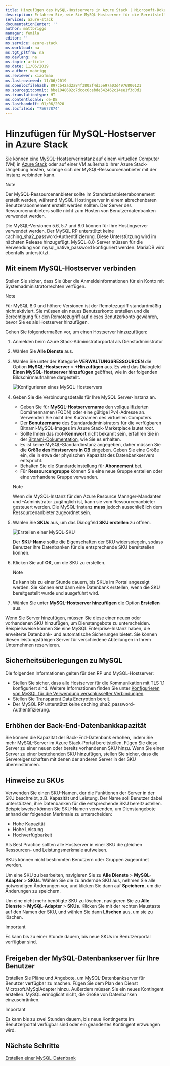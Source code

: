 ```yaml
---
title: Hinzufügen des MySQL-Hostservers in Azure Stack | Microsoft-Dokumentation
description: Erfahren Sie, wie Sie MySQL-Hostserver für die Bereitstellung über den MySQL-Adapterressourcenanbieter hinzufügen.
services: azure-stack
documentationCenter: ''
author: mattbriggs
manager: femila
editor: ''
ms.service: azure-stack
ms.workload: na
ms.tgt_pltfrm: na
ms.devlang: na
ms.topic: article
ms.date: 11/06/2019
ms.author: mabrigg
ms.reviewer: xiaofmao
ms.lastreviewed: 11/06/2019
ms.openlocfilehash: 897cb42ad2a84f3802f4d35e97a03d4976800121
ms.sourcegitcommit: bbe1048682c7dccc6cebde542462c14ee1f3d0d1
ms.translationtype: HT
ms.contentlocale: de-DE
ms.lasthandoff: 01/06/2020
ms.locfileid: "75677874"
---
```

# <a name="add-mysql-hosting-servers-in-azure-stack"></a>Hinzufügen für MySQL-Hostserver in Azure Stack

Sie können eine MySQL-Hostserverinstanz auf einem virtuellen Computer (VM) in [Azure Stack](azure-stack-overview.md) oder auf einer VM außerhalb Ihrer Azure Stack-Umgebung hosten, solange sich der MySQL-Ressourcenanbieter mit der Instanz verbinden kann.

> [!NOTE]
> Der MySQL-Ressourcenanbieter sollte im Standardanbieterabonnement erstellt werden, während MySQL-Hostingserver in einem abrechenbaren Benutzerabonnement erstellt werden sollten. Der Server des Ressourcenanbieters sollte nicht zum Hosten von Benutzerdatenbanken verwendet werden.

Die MySQL-Versionen 5.6, 5.7 und 8.0 können für Ihre Hostingserver verwendet werden. Der MySQL RP unterstützt keine caching_sha2_password-Authentifizierung. Diese Unterstützung wird im nächsten Release hinzugefügt. MySQL-8.0-Server müssen für die Verwendung von mysql_native_password konfiguriert werden. MariaDB wird ebenfalls unterstützt.

## <a name="connect-to-a-mysql-hosting-server"></a>Mit einem MySQL-Hostserver verbinden

Stellen Sie sicher, dass Sie über die Anmeldeinformationen für ein Konto mit Systemadministratorrechten verfügen.

> [!NOTE]
> Für MySQL 8.0 und höhere Versionen ist der Remotezugriff standardmäßig nicht aktiviert. Sie müssen ein neues Benutzerkonto erstellen und die Berechtigung für den Remotezugriff auf dieses Benutzerkonto gewähren, bevor Sie es als Hostserver hinzufügen.

Gehen Sie folgendermaßen vor, um einen Hostserver hinzuzufügen:

1. Anmelden beim Azure Stack-Administratorportal als Dienstadministrator
2. Wählen Sie **Alle Dienste** aus.
3. Wählen Sie unter der Kategorie **VERWALTUNGSRESSOURCEN** die Option **MySQL-Hostserver** >  **+Hinzufügen** aus. Es wird das Dialogfeld **Einen MySQL-Hostserver hinzufügen** geöffnet, wie in der folgenden Bildschirmaufnahme dargestellt.

   ![Konfigurieren eines MySQL-Hostservers](./media/azure-stack-mysql-rp-deploy/mysql-add-hosting-server-2.png)

4. Geben Sie die Verbindungsdetails für Ihre MySQL Server-Instanz an.

   * Geben Sie für **MySQL-Hostservername** den vollqualifizierten Domänennamen (FQDN) oder eine gültige IPv4-Adresse an. Verwenden Sie nicht den Kurznamen des virtuellen Computers.
   * Der **Benutzername** des Standardadministrators für die verfügbaren Bitnami-MySQL-Images im Azure Stack-Marketplace lautet *root*.
   * Sollte Ihnen das root-**Kennwort** nicht bekannt sein, erfahren Sie in der [Bitnami-Dokumentation](https://docs.bitnami.com/azure/faq/#how-to-find-application-credentials), wie Sie es erhalten.
   * Es ist keine MySQL-Standardinstanz angegeben, daher müssen Sie die **Größe des Hostservers in GB** eingeben. Geben Sie eine Größe ein, die in etwa der physischen Kapazität des Datenbankservers entspricht.
   * Behalten Sie die Standardeinstellung für **Abonnement** bei.
   * Für **Ressourcengruppe** können Sie eine neue Gruppe erstellen oder eine vorhandene Gruppe verwenden.

   > [!NOTE]
   > Wenn die MySQL-Instanz für den Azure Resource Manager-Mandanten und -Administrator zugänglich ist, kann sie vom Ressourcenanbieter gesteuert werden. Die MySQL-Instanz **muss** jedoch ausschließlich dem Ressourcenanbieter zugeordnet sein.

5. Wählen Sie **SKUs** aus, um das Dialogfeld **SKU erstellen** zu öffnen.

   ![Erstellen einer MySQL-SKU](./media/azure-stack-mysql-rp-deploy/mysql-new-sku.png)

   Der **SKU-Name** sollte die Eigenschaften der SKU widerspiegeln, sodass Benutzer ihre Datenbanken für die entsprechende SKU bereitstellen können.

6. Klicken Sie auf **OK**, um die SKU zu erstellen.
   > [!NOTE]
   > Es kann bis zu einer Stunde dauern, bis SKUs im Portal angezeigt werden. Sie können erst dann eine Datenbank erstellen, wenn die SKU bereitgestellt wurde und ausgeführt wird.

7. Wählen Sie unter **MySQL-Hostserver hinzufügen** die Option **Erstellen** aus.

Wenn Sie Server hinzufügen, müssen Sie diese einer neuen oder vorhandenen SKU hinzufügen, um Dienstangebote zu unterscheiden. Beispielsweise können Sie eine MySQL Enterprise-Instanz haben, die erweiterte Datenbank- und automatische Sicherungen bietet. Sie können diesen leistungsfähigen Server für verschiedene Abteilungen in Ihrem Unternehmen reservieren.

## <a name="security-considerations-for-mysql"></a>Sicherheitsüberlegungen zu MySQL

Die folgenden Informationen gelten für den RP und MySQL-Hostserver:

* Stellen Sie sicher, dass alle Hostserver für die Kommunikation mit TLS 1.1 konfiguriert sind. Weitere Informationen finden Sie unter [Konfigurieren von MySQL für die Verwendung verschlüsselter Verbindungen](https://dev.mysql.com/doc/refman/5.7/en/using-encrypted-connections.html).
* Stellen Sie [Transparent Data Encryption](https://dev.mysql.com/doc/mysql-secure-deployment-guide/5.7/en/secure-deployment-data-encryption.html) bereit.
* Der MySQL RP unterstützt keine caching_sha2_password-Authentifizierung.

## <a name="increase-backend-database-capacity"></a>Erhöhen der Back-End-Datenbankkapazität

Sie können die Kapazität der Back-End-Datenbank erhöhen, indem Sie mehr MySQL-Server im Azure Stack-Portal bereitstellen. Fügen Sie diese Server zu einer neuen oder bereits vorhandenen SKU hinzu. Wenn Sie einen Server zu einer bestehenden SKU hinzufügen, stellen Sie sicher, dass die Servereigenschaften mit denen der anderen Server in der SKU übereinstimmen.

## <a name="sku-notes"></a>Hinweise zu SKUs
Verwenden Sie einen SKU-Namen, der die Funktionen der Server in der SKU beschreibt, z.B. Kapazität und Leistung. Der Name soll Benutzer dabei unterstützen, ihre Datenbanken für die entsprechende SKU bereitzustellen. Beispielsweise können Sie SKU-Namen verwenden, um Dienstangebote anhand der folgenden Merkmale zu unterscheiden:
  
* Hohe Kapazität
* Hohe Leistung
* Hochverfügbarkeit

Als Best Practice sollten alle Hostserver in einer SKU die gleichen Ressourcen- und Leistungsmerkmale aufweisen.

SKUs können nicht bestimmten Benutzern oder Gruppen zugeordnet werden.

Um eine SKU zu bearbeiten, navigieren Sie zu **Alle Dienste** > **MySQL-Adapter** > **SKUs**. Wählen Sie die zu ändernde SKU aus, nehmen Sie alle notwendigen Änderungen vor, und klicken Sie dann auf **Speichern**, um die Änderungen zu speichern. 

Um eine nicht mehr benötigte SKU zu löschen, navigieren Sie zu **Alle Dienste** > **MySQL-Adapter** > **SKUs**. Klicken Sie mit der rechten Maustaste auf den Namen der SKU, und wählen Sie dann **Löschen** aus, um sie zu löschen.

> [!IMPORTANT]
> Es kann bis zu einer Stunde dauern, bis neue SKUs im Benutzerportal verfügbar sind.

## <a name="make-mysql-database-servers-available-to-your-users"></a>Freigeben der MySQL-Datenbankserver für Ihre Benutzer

Erstellen Sie Pläne und Angebote, um MySQL-Datenbankserver für Benutzer verfügbar zu machen. Fügen Sie dem Plan den Dienst Microsoft.MySqlAdapter hinzu. Außerdem müssen Sie ein neues Kontingent erstellen. MySQL ermöglicht nicht, die Größe von Datenbanken einzuschränken.

> [!IMPORTANT]
> Es kann bis zu zwei Stunden dauern, bis neue Kontingente im Benutzerportal verfügbar sind oder ein geändertes Kontingent erzwungen wird.

## <a name="next-steps"></a>Nächste Schritte

[Erstellen einer MySQL-Datenbank](azure-stack-mysql-resource-provider-databases.md)
